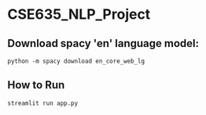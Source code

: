 # CSE635_NLP_Project

## Download spacy 'en' language model:
```
python -m spacy download en_core_web_lg
```

## How to Run
```
streamlit run app.py
```

